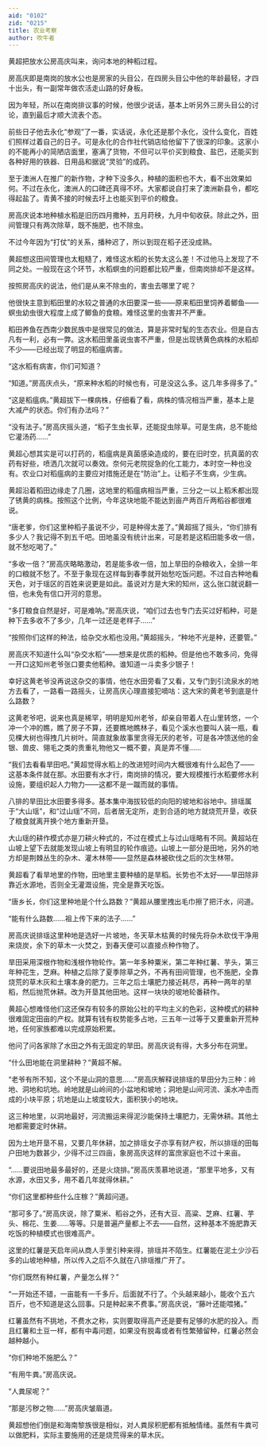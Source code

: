 ```yaml
---
aid: "0102"
zid: "0215"
title: 农业考察
author: 吹牛者
---
```


黄超把放水公房高庆叫来，询问本地的种稻过程。

房高庆即是南岗的放水公也是房家的头目公，在四房头目公中他的年龄最轻，才四十出头，有一副常年做农活走山路的好身板。

因为年轻，所以在南岗排议事的时候，他很少说话，基本上听另外三房头目公的讨论，直到最后才顺大流表个态。

前些日子他去永化“参观”了一番，实话说，永化还是那个永化，没什么变化，百姓们照样过着自己的日子。可是永化的合作社代销店给他留下了很深的印象。这家小的不能再小的简陋店面里，塞满了货物，不但可以平价买到粮食、盐巴，还能买到各种好用的铁器、日用品和据说“灵验”的成药。

至于澳洲人在推广的新作物，才种下没多久，种植的面积也不大，看不出效果如何。不过在永化，澳洲人的口碑还真得不坏。大家都说自打来了澳洲新县令，都吃得起盐了。青黄不接的时候去圩上也能买到平价的粮食。

房高庆说本地种植水稻是旧历四月撒种，五月莳秧，九月中旬收获。除此之外，田间管理只有两次除草，既不施肥，也不除虫。

不过今年因为“打仗”的关系，播种迟了，所以到现在稻子还没成熟。

黄超想这田间管理也太粗糙了，难怪这水稻的长势太这么差！不过他马上发现了不同之处。一般现在这个环节，水稻螟虫的问题都比较严重，但南岗排却不是这样。

按照房高庆的说法，他们是从来不除虫的，害虫去哪里了呢？

他很快主意到稻田里的水较之普通的水田要深一些――原来稻田里饲养着鲫鱼――螟虫幼虫很大程度上成了鲫鱼的食粮。难怪这里的虫害并不严重。

稻田养鱼在西南少数民族中是很常见的做法，算是非常时髦的生态农业。但是自古凡有一利，必有一弊。这水稻田里虽说虫害不严重，但是出现锈黄色病株的水稻却不少――已经出现了明显的稻瘟病害。

“这水稻有病害，你们可知道？

“知道。”房高庆点头，“原来种水稻的时候也有，可是没这么多。这几年多得多了。”

“这是稻瘟病。”黄超拔下一棵病株，仔细看了看，病株的情况相当严重，基本上是大减产的状态。你们有办法吗？”

“没有法子。”房高庆摇头道，“稻子生虫长草，还能捉虫除草。可是生病，总不能给它灌汤药……”

黄超心想其实是可以打药的，稻瘟病是真菌感染造成的，要在旧时空，抗真菌的农药有好些，喷洒几次就可以奏效。奈何元老院捉急的化工能力，本时空一种也没有。农业口对稻瘟病的主要应对措施还是在“防治”上。让稻子不生病，少生病。

黄超沿着稻田边缘走了几圈，这地里的稻瘟病相当严重，三分之一以上稻禾都出现了锈黄的病株。按照这个比例，今年这块地能不能达到亩产两百斤两稻谷都很难说。

“唐老爹，你们这里种稻子虽说不少，可是种得太差了。”黄超摇了摇头，“你们排有多少人？我记得不到五千吧。田地虽没有统计出来，可是若是这稻田能多收一倍，就不愁吃喝了。”

“多收一倍？”房高庆略略激动，若是能多收一倍，加上旱田的杂粮收入，全排一年的口粮就不愁了。不至于象现在这样每到春季就开始愁吃饭问题。不过自古种地看天色，对于瑶区的百姓来说更是如此。虽说对方是大宋的知州，这么张口就说翻一倍，也未免有信口开河的意思。

“多打粮食自然是好，可是难呐。”房高庆说，“咱们过去也专门去买过好稻种，可是种下去多收不了多少，几年一过还是老样子……”

“按照你们这样的种法，给杂交水稻也没用。”黄超摇头，“种地不光是种，还要管。”

房高庆不知道什么叫“杂交水稻”――想来是优质的稻种。但是他也不敢多问，免得一开口这知州老爷张口要卖他稻种。谁知道一斗卖多少银子！

幸好这黄老爷没再说这杂交的事情，他在水田旁看了又看，又专门到引流泉水的地方去看了，一路看一路摇头，让房高庆心理直接犯嘀咕：这大宋的黄老爷到底是什么路数？

这黄老爷吧，说来也真是稀罕，明明是知州老爷，却亲自带着人在山里转悠，一个冲一个冲的瞧，瞧了房子不算，还要瞧地瞧林子，看见个溪水也要叫人装一瓶，看见棵大树也得拽几片树叶。简直就象故事里贪得无厌的老爷，可是各冲馈送他的金银、兽皮、翎毛之类的贵重礼物他又一概不要，真是弄不懂……

“我们去看看旱田吧。”黄超觉得水稻上的改进短时间内大概很难有什么起色了――这基本条件就在那。水田要有水才行，南岗排的情况，要大规模推行水稻要修水利设施，要组织起人力物力――这都不是一蹴而就的事情。

八排的旱田比水田要多得多。基本集中海拔较低的向阳的坡地和谷地中。排瑶属于“大山瑶”，和“过山瑶”不同，后者居无定所，走到合适的地方就烧荒开垦，收获了粮食就离开换个地方重新开垦。

大山瑶的耕作模式亦是刀耕火种式的，不过在模式上与过山瑶略有不同。黄超站在山坡上望下去就能发现山坡上有明显的轮作痕迹。山坡上一部分是田地，另外的地方却是荆棘丛生的杂木、灌木林带――显然是森林被砍伐之后的次生林带。

黄超看了看旱地里的作物，田地里主要种植的是旱稻。长势也不太好――旱田除非靠近水源地，否则全无灌溉设施，完全是靠天吃饭。

“唐乡长，你们这里种地是个什么路数？”黄超从腰里拽出毛巾擦了把汗水，问道。

“能有什么路数……祖上传下来的法子……”

房高庆说排瑶这里种地是选好一片坡地，冬天草木枯黄的时候先将杂木砍伐干净用来烧炭，余下的草木一火焚之，到春天便可以直接点种作物了。

旱田采用深根作物和浅根作物轮作。第一年多种粟米，第二年种红薯、芋头，第三年种花生，芝麻。种植之后除了夏季除草之外，不再有田间管理，也不施肥，全靠烧荒的草木灰和土壤本身的肥力。三年之后土壤肥力接近耗尽，再种一两年的旱稻，然后抛荒休耕。改为开垦其他田地。这样一块块的坡地轮番耕作。

黄超心想难怪他们这还保存有较多的原始公社的平均主义的色彩，这种模式的耕种很难固定田亩的产权。就算有钱有权势能多占地，三五年一过等于又要重新开荒种地，任何家族都难以完成原始积累。

他问了问各家除了水田之外有无固定的旱田。房高庆说有得，大多分布在洞里。

“什么田地能在洞里耕种？”黄超不解。

“老爷有所不知，这个不是山洞的意思……”房高庆解释说排瑶的旱田分为三种：岭地、洞地和坑地。岭地就是山岭间的小盆地和坡地；洞地是山间河流、溪水冲击而成的小块平原；坑地是山上坡度较大，面积狭小的地块。

这三种地里，以洞地最好，河流搬运来得泥沙能保持土壤肥力，无需休耕。其他土地都需要定时休耕。

因为土地开垦不易，又要几年休耕，加之排瑶女子亦享有财产权，所以排瑶的田每户田地为数甚少，少得不过三四亩，象房高庆这样的富庶家庭也不过十来亩。

“……要说田地最多最好的，还是火烧排。”房高庆羡慕地说道，“那里平地多，又有水源，水田又多，用不着几年就得休耕。”

“你们这里都种些什么庄稼？”黄超问道。

“那可多了。”房高庆说，除了粟米、稻谷之外，还有大豆、高粱、芝麻、红薯、芋头、棉花、生姜……等等。只是普遍产量都上不去――自然，这种基本不施肥靠天吃饭的种植模式也很难高产。

这里的红薯是天启年间从商人手里引种来得，排瑶并不陌生。红薯能在泥土少沙石多的山坡地种植，所以传入之后不久就在八排瑶推广开了。

“你们既然有种红薯，产量怎么样？”

“一开始还不错，一亩能有一千多斤。后面就不行了。个头越来越小，能收个五六百斤，也不知道是这么回事。只是种起来不费事。”房高庆说，“藤叶还能喂猪。”

红薯虽然有不挑地，不费水之称，实则要取得高产还是要有足够的水肥的投入。而且红薯和土豆一样，都有中毒问题，如果没有脱毒或者有性繁殖留种，红薯必然会越种越小。

“你们种地不施肥么？”

“有用牛粪。”房高庆说。

“人粪尿呢？”

“那是污秽之物……”房高庆皱眉道。

黄超想他们倒是和海南黎族很是相似，对人粪尿积肥都有抵触情绪。虽然有牛粪可以做肥料，实际主要施用的还是烧荒得来的草木灰。
